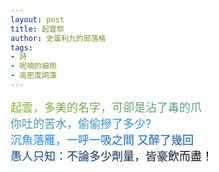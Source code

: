 ```yaml
---
layout: post
title: 起雲祭
author: 史蛋利九的部落格
tags:
- 詩
- 呢喃的細雨
- 高密度詞藻
---
```


<span style="font-size: large;
background: -webkit-linear-gradient(45deg, #8aaf20, #208aff, #090909);
-webkit-background-clip: text;
-webkit-text-fill-color: transparent;">
起雲，多美的名字，可卻是沾了毒的爪  
你吐的苦水，偷偷摻了多少?  
沉魚落雁，一呼一吸之間  又醉了幾回  
愚人只知：不論多少劑量，皆豪飲而盡！  
</span>
